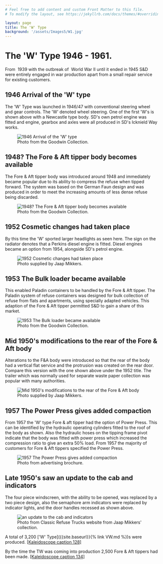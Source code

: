 ```yaml
---
# Feel free to add content and custom Front Matter to this file.
# To modify the layout, see https://jekyllrb.com/docs/themes/#overriding-theme-defaults

layout: page
title: The 'W' Type
background: '/assets/Images5/W1.jpg'
---
```



# The 'W' Type 1946 - 1961.

From &nbsp;1939 with the outbreak of &nbsp;World War II until it ended in 1945 S&amp;D were entirely engaged in war production apart from a small repair service for existing customers. 

## 1946 Arrival of the 'W' type

The 'W' Type was launched in 1946/47 with conventional steering wheel and gear controls. The 'W' denoted wheel steering. One of&nbsp;the first 'W's is shown above with a Newcastle type body. SD's own petrol engine was fitted and engine, gearbox and axles were all produced in SD's Icknield Way works.

<figure class="figure w-100 text-center">
    <img src="{{ site.baseurl }}/assets/Images5/W1.jpg" class="figure-img img-fluid rounded" alt="1946 Arrival of the 'W' type">
    <figcaption class="figure-caption text-center">Photo from the Goodwin Collection.</figcaption>
</figure>

## 1948? The Fore &amp; Aft tipper body becomes available

The Fore &amp; Aft tipper body was introduced around 1948 and immediately became popular due to its ability to compress the refuse when tipped forward. The system was based on the German Faun design and was produced in order to meet the increasing amounts of less dense refuse being&nbsp;discarded.

<figure class="figure w-100 text-center">
    <img src="{{ site.baseurl }}/assets/Images5/W2.jpg" class="figure-img img-fluid rounded" alt="1948? The Fore &amp; Aft tipper body becomes available">
    <figcaption class="figure-caption text-center">Photo from the Goodwin Collection.</figcaption>
  </figure>


## 1952 Cosmetic changes had taken place

By this time the 'W' sported larger headlights as seen here. The sign on the radiator denotes that a Perkins diesel engine is fitted. Diesel engines became an option from 1954, alongside SD's petrol engine.

<figure class="figure w-100 text-center">
    <img src="{{ site.baseurl }}/assets/Images5/W3.jpg" class="figure-img img-fluid rounded" alt="1952 Cosmetic changes had taken place">
    <figcaption class="figure-caption text-center">Photo supplied by Jaap Mikkers.</figcaption>
</figure>

## 1953 The Bulk loader became available

This enabled Paladin containers to be handled by the Fore &amp; Aft tipper. The Paladin system of refuse containers was designed for bulk collection of refuse from flats and apartments, using specially adapted vehicles. This adaption of the Fore &amp; Aft tipper permitted S&amp;D to gain a share of this market.

<figure class="figure w-100 text-center">
    <img src="{{ site.baseurl }}/assets/Images5/W4.jpg" class="figure-img img-fluid rounded" alt="1953 The Bulk loader became available">
    <figcaption class="figure-caption text-center">Photo from the Goodwin Collection.</figcaption>
</figure>

## Mid 1950's modifications to the rear of the Fore &amp; Aft body 

Alterations to the F&amp;A body were introduced so that the rear of the body had a vertical flat service and the protrusion was created on the rear door. Compare this version with the&nbsp;one shown above under the 1952 title. The trailer which was normally used for separate waste paper collection was popular with many authorities.

<figure class="figure w-100 text-center">
    <img src="{{ site.baseurl }}/assets/Images5/W5.jpg" class="figure-img img-fluid rounded" alt="Mid 1950's modifications to the rear of the Fore &amp; Aft body">
    <figcaption class="figure-caption text-center">Photo supplied by Jaap Mikkers.</figcaption>
  </figure>

## 1957 The Power Press gives added compaction

From 1957 the 'W' type Fore &amp; aft tipper had the option of Power Press. This can be identified by the hydraulic operating cylinders fitted to the roof of the body as shown. Also the hydraulic hoses on the tipping frame pivot indicate that the body was fitted with power press which increased the compression ratio to give an extra 50% load. From 1957 the majority of customers for Fore &amp; Aft tippers specified the Power Press. 

<figure class="figure w-100 text-center">
    <img src="{{ site.baseurl }}/assets/Images5/W6.jpg" class="figure-img img-fluid rounded" alt="1957 The Power Press gives added compaction">
    <figcaption class="figure-caption text-center">Photo from advertising brochure.</figcaption>
  </figure>

## Late 1950's saw an update to the cab and indicators

The four piece windscreen, with the ability to be opened, was replaced by a two piece design, also the semaphore arm indicators were replaced by indicator lights, and the door handles recessed as shown above. 

<figure class="figure w-100 text-center">
    <img src="{{ site.baseurl }}/assets/Images5/W7.jpg" class="figure-img img-fluid rounded" alt="an update to the cab and indicators">
    <figcaption class="figure-caption text-center">Photo from Classic Refuse Trucks website from Jaap Mikkers' collection.</figcaption>
</figure>

A total of 3,200 ['W' Type]({{site.baseurl}}{% link VW.md %})s were produced. [<a href="{{ site.baseurl}}/Literature.html" target="_blank">Kaleidoscope caption 128]</a> 

By the time the TW was coming into production 2,500 Fore &amp; Aft tippers had been made. <a href="{{ site.baseurl}}/Literature.html" target="_blank">[Kaleidoscope caption 134]</a>